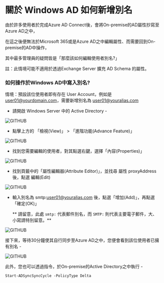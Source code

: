 # 關於 Windows AD 如何新增別名

由於許多使用者於完成Azure AD Connect後，會將On-premise的AD屬性抄寫至Azure AD之中，<br>

在這之後便無法於Microsoft 365或是Azure AD之中編輯屬性、而需要回到On-premise的AD中操作，<br>

其中最多管理員的疑問皆是「那麼該如何編輯使用者別名?」<br>

註：此情境可能不適用於透過Exchange Server 擴充 AD Schema 的屬性。<br>

### 如何操作於Windows AD中寫入別名?

情境：預設該位使用者即有存在 User Account，例如是 user01@yourdomain.com，需要新增別名為 user01@youralias.com<br>

- 請開啟 Windows Server 中的 Active Directory -<br>

![GITHUB](https://github.com/MarkChang-Core/AADC/blob/main/image6/image1.jpg)<br>

- 點擊上方的 「檢視(View)」 > 「進階功能(Advance Feature)」<br>

![GITHUB](https://github.com/MarkChang-Core/AADC/blob/main/image6/image2.jpg)<br>

- 找到您需要編輯的使用者，對其點選右鍵，選擇「內容(Properties)」<br>

![GITHUB](https://github.com/MarkChang-Core/AADC/blob/main/image6/image3.jpg)<br>

- 找到頁籤中的「屬性編輯器(Attribute Editor)」，並找尋 屬性 proxyAddress 後，點選 編輯(Edit)<br>

![GITHUB](https://github.com/MarkChang-Core/AADC/blob/main/image6/image4.jpg)<br>

- 輸入別名為 smtp:user01@youralias.com 後，點選「增加(Add)」，再點選「確定(OK)」

   ** 請留意，此處 ```smtp:``` 代表郵件別名，而 ```SMTP:``` 則代表主要電子郵件，大、小寫請特別留意。**

![GITHUB](https://github.com/MarkChang-Core/AADC/blob/main/image6/image5.jpg)<br>

接下來，等待30分鐘使其自行同步至Azure AD之中，您便會看到該位使用者已擁有別名 -

![GITHUB](https://github.com/MarkChang-Core/AADC/blob/main/image6/image6.jpg)<br>

此外，您也可以透過指令，於On-premise的Active Directory之中執行 - 

```Start-ADSyncSyncCycle -PolicyType Delta```

